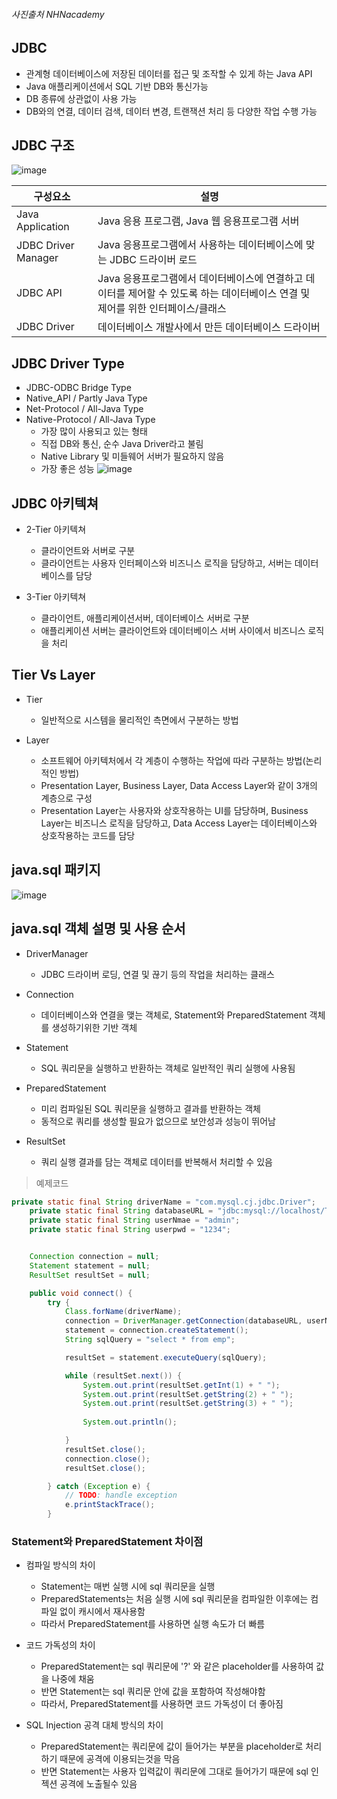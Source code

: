 ###### 사진출처 NHNacademy

## JDBC
+ 관계형 데이터베이스에 저장된 데이터를 접근 및 조작할 수 있게 하는 Java API
+ Java 애플리케이션에서 SQL 기반 DB와 통신가능
+ DB 종류에 상관없이 사용 가능
+ DB와의 연결, 데이터 검색, 데이터 변경, 트랜잭션 처리 등 다양한 작업 수행 가능

## JDBC 구조
![image](https://user-images.githubusercontent.com/94053008/235392787-790af12d-19ee-4a61-8304-5805c4e4372c.png)


| 구성요소 | 설명 |
| ---- | --- |
| Java Application | Java 응용 프로그램, Java 웹 응용프로그램 서버|
| JDBC Driver Manager | Java 응용프로그램에서 사용하는 데이터베이스에 맞는 JDBC 드라이버 로드 |
| JDBC API | Java 응용프로그램에서 데이터베이스에 연결하고 데이터를 제어할 수 있도록 하는 데이터베이스 연결 및 제어를 위한 인터페이스/클래스|
| JDBC Driver| 데이터베이스 개발사에서 만든 데이터베이스 드라이버|

## JDBC Driver Type
+ JDBC-ODBC Bridge Type
+ Native_API / Partly Java Type
+ Net-Protocol / All-Java Type
+ Native-Protocol / All-Java Type
  - 가장 많이 사용되고 있는 형태
  - 직접 DB와 통신, 순수 Java Driver라고 불림
  - Native Library 및 미들웨어 서버가 필요하지 않음
  - 가장 좋은 성능
![image](https://user-images.githubusercontent.com/94053008/235394380-850fc28c-aa59-41eb-9015-1ac5f747d01f.png)




## JDBC 아키텍쳐
+ 2-Tier 아키텍쳐
  - 클라이언트와 서버로 구분
  - 클라이언트는 사용자 인터페이스와 비즈니스 로직을 담당하고, 서버는 데이터베이스를 담당
  
+ 3-Tier 아키텍쳐
  - 클라이언트, 애플리케이션서버, 데이터베이스 서버로 구분
  - 애플리케이션 서버는 클라이언트와 데이터베이스 서버 사이에서 비즈니스 로직을 처리

## Tier Vs Layer
+ Tier
  - 일반적으로 시스템을 물리적인 측면에서 구분하는 방법

+ Layer
  - 소프트웨어 아키텍처에서 각 계층이 수행하는 작업에 따라 구분하는 방법(논리적인 방법)
  - Presentation Layer, Business Layer, Data Access Layer와 같이 3개의 계층으로 구성
  - Presentation Layer는 사용자와 상호작용하는 UI를 담당하며, Business Layer는 비즈니스 로직을 담당하고, Data Access Layer는 데이터베이스와 상호작용하는 코드를 담당
 
 
## java.sql 패키지
![image](https://user-images.githubusercontent.com/94053008/235394665-4d79054f-ecaa-46f3-b9f6-5b9c18e714d7.png)

## java.sql 객체 설명 및 사용 순서

+ DriverManager
  - JDBC 드라이버 로딩, 연결 및 끊기 등의 작업을 처리하는 클래스
 
+ Connection
   - 데이터베이스와 연결을 맺는 객체로, Statement와 PreparedStatement 객체를 생성하기위한 기반 객체

+ Statement
  - SQL 쿼리문을 실행하고 반환하는 객체로 일반적인 쿼리 실행에 사용됨

+ PreparedStatement
  - 미리 컴파일된 SQL 쿼리문을 실행하고 결과를 반환하는 객체
  - 동적으로 쿼리를 생성할 필요가 없으므로 보안성과 성능이 뛰어남

+ ResultSet
  - 쿼리 실행 결과를 담는 객체로 데이터를 반복해서 처리할 수 있음

> 예제코드
```java
private static final String driverName = "com.mysql.cj.jdbc.Driver";
    private static final String databaseURL = "jdbc:mysql://localhost/TEST";
    private static final String userNmae = "admin";
    private static final String userpwd = "1234";


    Connection connection = null;
    Statement statement = null;
    ResultSet resultSet = null;

    public void connect() {
        try {
            Class.forName(driverName);
            connection = DriverManager.getConnection(databaseURL, userNmae, userpwd);
            statement = connection.createStatement();
            String sqlQuery = "select * from emp";

            resultSet = statement.executeQuery(sqlQuery);

            while (resultSet.next()) {
                System.out.print(resultSet.getInt(1) + " ");
                System.out.print(resultSet.getString(2) + " ");
                System.out.print(resultSet.getString(3) + " ");
             
                System.out.println();

            }
            resultSet.close();
            connection.close();
            resultSet.close();

        } catch (Exception e) {
            // TODO: handle exception
            e.printStackTrace();
        }

```

### Statement와 PreparedStatement 차이점
+ 컴파일 방식의 차이
  -  Statement는 매번 실행 시에 sql 쿼리문을 실행
  -  PreparedStatements는 처음 실행 시에 sql 쿼리문을 컴파일한 이후에는 컴파일 없이 캐시에서 재사용함
  -  따라서 PreparedStatement를 사용하면 실행 속도가 더 빠름

+ 코드 가독성의 차이
  - PreparedStatement는 sql 쿼리문에 '?' 와 같은 placeholder를 사용하여 값을 나중에 채움
  - 반면 Statement는 sql 쿼리문 안에 값을 포함하여 작성해야함
  - 따라서, PreparedStatement를 사용하면 코드 가독성이 더 좋아짐

+ SQL Injection 공격 대체 방식의 차이
  - PreparedStatement는 쿼리문에 값이 들어가는 부분을 placeholder로 처리하기 때문에 공격에 이용되는것을 막음
  - 반면 Statement는 사용자 입력값이 쿼리문에 그대로 들어가기 때문에 sql 인젝션 공격에 노출될수 있음









